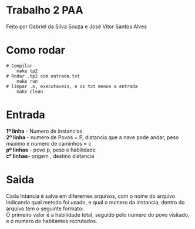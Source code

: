 # Trabalho 2 PAA
Feito por Gabriel da Silva Souza e José Vitor Santos Alves
# Como rodar
    # Compilar
        make tp2 
    # Rodar .tp2 com entrada.txt
        make run 
    # limpar .o, executaveis, e os txt menos a entrada
        make clean
# Entrada
**1º linha** - Numero de instancias<br>
**2º linha** - numero de Povos = P, distancia que a nave pode andar, peso maximo e numero de caminhos = c<br>
**pº linhas** - povo p, peso e habilidade <br>
**cº linhas**- origem , destino distancia <br>

# Saida
Cada Intancia é salva em diferentes arquivos, com o nome do arquivo indicando qual metodo foi usado, e qual o numero da instancia, dentro do arquivo tem o seguinte formato:<br>
O primeiro valor é a habilidade total, seguido pelo numero do povo visitado, e o numero de habitantes recrutados.
